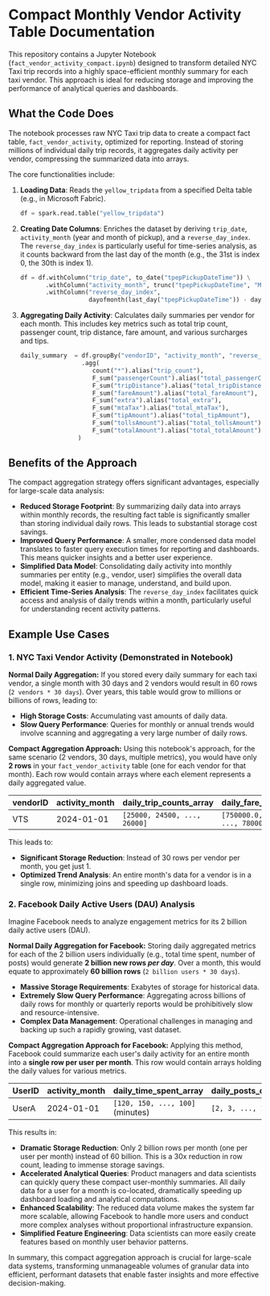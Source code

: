 # Compact Monthly Vendor Activity Table Documentation

This repository contains a Jupyter Notebook (`fact_vendor_activity_compact.ipynb`) designed to transform detailed NYC Taxi trip records into a highly space-efficient monthly summary for each taxi vendor. This approach is ideal for reducing storage and improving the performance of analytical queries and dashboards.

## What the Code Does

The notebook processes raw NYC Taxi trip data to create a compact fact table, `fact_vendor_activity`, optimized for reporting. Instead of storing millions of individual daily trip records, it aggregates daily activity per vendor, compressing the summarized data into arrays.

The core functionalities include:

1.  **Loading Data**: Reads the `yellow_tripdata` from a specified Delta table (e.g., in Microsoft Fabric).
    ```python
    df = spark.read.table("yellow_tripdata")
    ```
2.  **Creating Date Columns**: Enriches the dataset by deriving `trip_date`, `activity_month` (year and month of pickup), and a `reverse_day_index`. The `reverse_day_index` is particularly useful for time-series analysis, as it counts backward from the last day of the month (e.g., the 31st is index 0, the 30th is index 1).
    ```python
    df = df.withColumn("trip_date", to_date("tpepPickupDateTime")) \
           .withColumn("activity_month", trunc("tpepPickupDateTime", "MM")) \
           .withColumn("reverse_day_index",
                       dayofmonth(last_day("tpepPickupDateTime")) - dayofmonth("tpepPickupDateTime"))
    ```
3.  **Aggregating Daily Activity**: Calculates daily summaries per vendor for each month. This includes key metrics such as total trip count, passenger count, trip distance, fare amount, and various surcharges and tips.
    ```python
    daily_summary  = df.groupBy("vendorID", "activity_month", "reverse_day_index") \
                     .agg(
                        count("*").alias("trip_count"),
                        F_sum("passengerCount").alias("total_passengerCount"),
                        F_sum("tripDistance").alias("total_tripDistance"),
                        F_sum("fareAmount").alias("total_fareAmount"),
                        F_sum("extra").alias("total_extra"),
                        F_sum("mtaTax").alias("total_mtaTax"),
                        F_sum("tipAmount").alias("total_tipAmount"),
                        F_sum("tollsAmount").alias("total_tollsAmount"),
                        F_sum("totalAmount").alias("total_totalAmount")
                    )
    ```

## Benefits of the Approach

The compact aggregation strategy offers significant advantages, especially for large-scale data analysis:

* **Reduced Storage Footprint**: By summarizing daily data into arrays within monthly records, the resulting fact table is significantly smaller than storing individual daily rows. This leads to substantial storage cost savings.
* **Improved Query Performance**: A smaller, more condensed data model translates to faster query execution times for reporting and dashboards. This means quicker insights and a better user experience.
* **Simplified Data Model**: Consolidating daily activity into monthly summaries per entity (e.g., vendor, user) simplifies the overall data model, making it easier to manage, understand, and build upon.
* **Efficient Time-Series Analysis**: The `reverse_day_index` facilitates quick access and analysis of daily trends within a month, particularly useful for understanding recent activity patterns.

## Example Use Cases

### 1. NYC Taxi Vendor Activity (Demonstrated in Notebook)

**Normal Daily Aggregation:**
If you stored every daily summary for each taxi vendor, a single month with 30 days and 2 vendors would result in 60 rows (`2 vendors * 30 days`). Over years, this table would grow to millions or billions of rows, leading to:
* **High Storage Costs**: Accumulating vast amounts of daily data.
* **Slow Query Performance**: Queries for monthly or annual trends would involve scanning and aggregating a very large number of daily rows.

**Compact Aggregation Approach:**
Using this notebook's approach, for the same scenario (2 vendors, 30 days, multiple metrics), you would have only **2 rows** in your `fact_vendor_activity` table (one for each vendor for that month). Each row would contain arrays where each element represents a daily aggregated value.

| vendorID | activity_month | daily_trip_counts_array | daily_fare_amounts_array | ... |
| :------- | :------------- | :---------------------- | :----------------------- | :-- |
| VTS      | 2024-01-01     | `[25000, 24500, ..., 26000]` | `[750000.0, 730000.0, ..., 780000.0]` | ... |

This leads to:
* **Significant Storage Reduction**: Instead of 30 rows per vendor per month, you get just 1.
* **Optimized Trend Analysis**: An entire month's data for a vendor is in a single row, minimizing joins and speeding up dashboard loads.

### 2. Facebook Daily Active Users (DAU) Analysis

Imagine Facebook needs to analyze engagement metrics for its 2 billion daily active users (DAU).

**Normal Daily Aggregation for Facebook:**
Storing daily aggregated metrics for each of the 2 billion users individually (e.g., total time spent, number of posts) would generate **2 billion new rows *per day***. Over a month, this would equate to approximately **60 billion rows** (`2 billion users * 30 days`).
* **Massive Storage Requirements**: Exabytes of storage for historical data.
* **Extremely Slow Query Performance**: Aggregating across billions of daily rows for monthly or quarterly reports would be prohibitively slow and resource-intensive.
* **Complex Data Management**: Operational challenges in managing and backing up such a rapidly growing, vast dataset.

**Compact Aggregation Approach for Facebook:**
Applying this method, Facebook could summarize each user's daily activity for an entire month into a **single row per user per month**. This row would contain arrays holding the daily values for various metrics.

| UserID | activity_month | daily_time_spent_array | daily_posts_count_array | ... |
| :----- | :------------- | :--------------------- | :---------------------- | :-- |
| UserA  | 2024-01-01     | `[120, 150, ..., 100]` (minutes) | `[2, 3, ..., 1]` | ... |

This results in:
* **Dramatic Storage Reduction**: Only 2 billion rows per month (one per user per month) instead of 60 billion. This is a 30x reduction in row count, leading to immense storage savings.
* **Accelerated Analytical Queries**: Product managers and data scientists can quickly query these compact user-monthly summaries. All daily data for a user for a month is co-located, dramatically speeding up dashboard loading and analytical computations.
* **Enhanced Scalability**: The reduced data volume makes the system far more scalable, allowing Facebook to handle more users and conduct more complex analyses without proportional infrastructure expansion.
* **Simplified Feature Engineering**: Data scientists can more easily create features based on monthly user behavior patterns.

In summary, this compact aggregation approach is crucial for large-scale data systems, transforming unmanageable volumes of granular data into efficient, performant datasets that enable faster insights and more effective decision-making.
